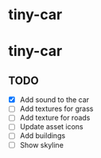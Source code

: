 # tiny-car

# tiny-car

## TODO
- [x] Add sound to the car
- [ ] Add textures for grass
- [ ] Add texture for roads
- [ ] Update asset icons
- [ ] Add buildings
- [ ] Show skyline
